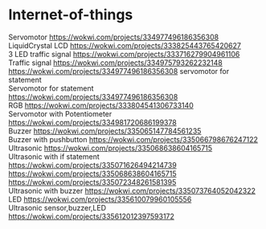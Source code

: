 # Internet-of-things
 Servomotor https://wokwi.com/projects/334977496186356308  <br>
 LiquidCrystal LCD https://wokwi.com/projects/333825443765420627  <br>
 3 LED traffic signal https://wokwi.com/projects/333716279904961106 <br>
 Traffic signal https://wokwi.com/projects/334975793262232148  <br>
 https://wokwi.com/projects/334977496186356308 servomotor for statement<br>
 Servomotor for statement https://wokwi.com/projects/334977496186356308<br>
 RGB https://wokwi.com/projects/333804541306733140  <br>
 Servomotor with Potentiometer https://wokwi.com/projects/334981720686199378  <br>
 Buzzer https://wokwi.com/projects/335065147784561235 <br>
 Buzzer with pushbutton https://wokwi.com/projects/335066798676247122 <br>
 Ultrasonic https://wokwi.com/projects/335068638604165715  <br>
 Ultrasonic with if statement https://wokwi.com/projects/335071626494214739 <br>
 https://wokwi.com/projects/335068638604165715<br>
 https://wokwi.com/projects/335072348261581395 <br>
 Ultrasonic with buzzer https://wokwi.com/projects/335073764052042322 <br>
 LED https://wokwi.com/projects/335610079960105556 <br>
 Ultrasonic sensor,buzzer,LED https://wokwi.com/projects/335612012397593172  <br>
